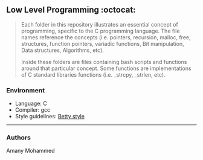 ## Low Level Programming :octocat:
> Each folder in this repository illustrates an essential concept of programming,
> specific to the C programming language. The file names reference the concepts
> (i.e. pointers, recursion, malloc, free, structures, function pointers, variadic
> functions, Bit manipulation, Data structures, Algorithms, etc).
> 
> Inside these folders are files containing bash
> scripts and functions around that particular concept. Some functions are
> implementations of C standard libraries functions (i.e. _strcpy, _strlen,
> etc).

### Environment
* Language: C
* Compiler: gcc
* Style guidelines: [Betty style](https://github.com/alx-tools/Betty)

---
### Authors
Amany Mohammed 
